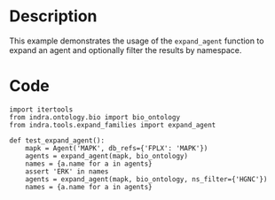# Description
This example demonstrates the usage of the `expand_agent` function to expand an agent and optionally filter the results by namespace.

# Code
```
import itertools
from indra.ontology.bio import bio_ontology
from indra.tools.expand_families import expand_agent

def test_expand_agent():
    mapk = Agent('MAPK', db_refs={'FPLX': 'MAPK'})
    agents = expand_agent(mapk, bio_ontology)
    names = {a.name for a in agents}
    assert 'ERK' in names
    agents = expand_agent(mapk, bio_ontology, ns_filter={'HGNC'})
    names = {a.name for a in agents}

```
